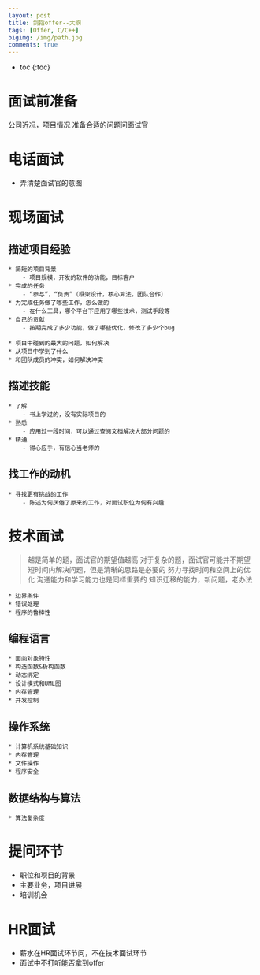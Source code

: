 ```yaml
---
layout: post
title: 剑指offer--大纲
tags: [Offer, C/C++]
bigimg: /img/path.jpg
comments: true
---
```


* toc
{:toc}

# 面试前准备

公司近况，项目情况
准备合适的问题问面试官

# 电话面试
 * 弄清楚面试官的意图

# 现场面试

## 描述项目经验

    * 简短的项目背景
        - 项目规模，开发的软件的功能，目标客户
    * 完成的任务
        - “参与”，“负责”（框架设计，核心算法，团队合作）
    * 为完成任务做了哪些工作，怎么做的
        - 在什么工具，哪个平台下应用了哪些技术，测试手段等
    * 自己的贡献
        - 按期完成了多少功能，做了哪些优化，修改了多少个bug

    * 项目中碰到的最大的问题，如何解决
    * 从项目中学到了什么
    * 和团队成员的冲突，如何解决冲突

## 描述技能

    * 了解
        - 书上学过的，没有实际项目的
    * 熟悉
        - 应用过一段时间，可以通过查阅文档解决大部分问题的
    * 精通
        - 得心应手，有信心当老师的

## 找工作的动机

    * 寻找更有挑战的工作
        - 陈述为何厌倦了原来的工作，对面试职位为何有兴趣

# 技术面试

> 越是简单的题，面试官的期望值越高
> 对于复杂的题，面试官可能并不期望短时间内解决问题，但是清晰的思路是必要的
> 努力寻找时间和空间上的优化
> 沟通能力和学习能力也是同样重要的
> 知识迁移的能力，新问题，老办法

    * 边界条件
    * 错误处理
    * 程序的鲁棒性

## 编程语言

    * 面向对象特性
    * 构造函数&析构函数
    * 动态绑定
    * 设计模式和UML图
    * 内存管理
    * 并发控制

## 操作系统

    * 计算机系统基础知识
    * 内存管理
    * 文件操作
    * 程序安全

## 数据结构与算法

    * 算法复杂度

# 提问环节

* 职位和项目的背景
* 主要业务，项目进展
* 培训机会

# HR面试

* 薪水在HR面试环节问，不在技术面试环节
* 面试中不打听能否拿到offer
